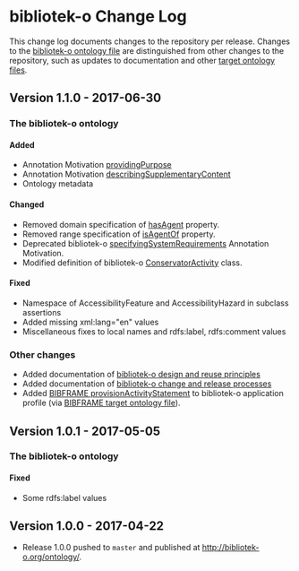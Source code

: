 # bibliotek-o Change Log

This change log documents changes to the repository per release. Changes to the [bibliotek-o ontology file](target-ontologies/bibliotek-o.owl) are distinguished from other changes to the repository, such as updates to documentation and other [target ontology files](target-ontologies).

## Version 1.1.0 - 2017-06-30

### The bibliotek-o ontology

#### Added 
- Annotation Motivation [providingPurpose](http://bibliotek-o.org/ontology/providingPurpose)
- Annotation Motivation [describingSupplementaryContent](http://bibliotek-o.org/ontology/descriptingSupplementaryContent)
- Ontology metadata

#### Changed
- Removed domain specification of [hasAgent](http://bibliotek-o.org/ontology/hasAgent) property.
- Removed range specification of [isAgentOf](http://bibliotek-o.org/ontology/isAgentOf) property.
- Deprecated bibliotek-o [specifyingSystemRequirements](http://bibliotek-o.org/ontology/specifyingSystemRequirements) Annotation Motivation.
- Modified definition of bibliotek-o [ConservatorActivity](http://bibliotek-o.org/ontology/ConservatorActivity) class.

#### Fixed
- Namespace of AccessibilityFeature and AccessibilityHazard in subclass assertions
- Added missing xml:lang="en" values
- Miscellaneous fixes to local names and rdfs:label, rdfs:comment values

### Other changes
- Added documentation of [bibliotek-o design and reuse principles](doc/principles/)
- Added documentation of [bibliotek-o change and release processes](doc/admin/crm.md)
- Added [BIBFRAME provisionActivityStatement](http://id.loc.gov/bibframe/ontologies/provisionActivityStatement) to bibliotek-o application profile (via [BIBFRAME target ontology file](target-ontologies/bibframe.2017-03-15.rdf)).

## Version 1.0.1 - 2017-05-05

### The bibliotek-o ontology

#### Fixed
- Some rdfs:label values 

## Version 1.0.0 - 2017-04-22
- Release 1.0.0 pushed to `master` and published at http://bibliotek-o.org/ontology/.
